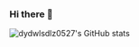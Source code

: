 ### Hi there 👋

<!--
**dydwlsdlz0527/dydwlsdlz0527** is a ✨ _special_ ✨ repository because its `README.md` (this file) appears on your GitHub profile.

Here are some ideas to get you started:

- 🔭 I’m currently working on ...
- 🌱 I’m currently learning ...
- 👯 I’m looking to collaborate on ...
- 🤔 I’m looking for help with ...
- 💬 Ask me about ...
- 📫 How to reach me: ...
- 😄 Pronouns: ...
- ⚡ Fun fact: ...
-->
![dydwlsdlz0527's GitHub stats](https://github-readme-stats.vercel.app/api?username=dydwlsdlz0527&show_icons=true&theme=radical)
